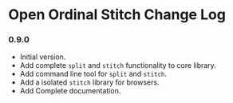 # Open Ordinal Stitch Change Log

### 0.9.0
- Initial version.
- Add complete `split` and `stitch` functionality to core library.
- Add command line tool for `split` and `stitch`.
- Add a isolated `stitch` library for browsers.
- Add Complete documentation.